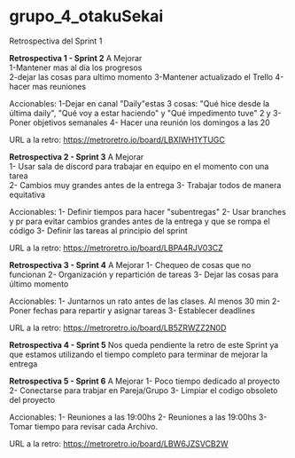 # grupo_4_otakuSekai
Retrospectiva del Sprint 1

**Retrospectiva 1 - Sprint 2** 
A Mejorar                                       
1-Mantener mas al día los progresos           
2-dejar las cosas para ultimo momento
3-Mantener actualizado el Trello
4-hacer mas reuniones 

Accionables:
1-Dejar en  canal "Daily"estas 3 cosas: "Qué hice desde la última daily", "Qué voy a estar haciendo" y "Qué impedimento tuve"
2 y 3- Poner objetivos semanales
4- Hacer una reunión los domingos a las 20

URL a la retro: https://metroretro.io/board/LBXIWH1YTUGC


**Retrospectiva 2 - Sprint 3** 
A Mejorar                                       
1- Usar sala de discord para trabajar en equipo en el momento con una tarea           
2- Cambios muy grandes antes de la entrega
3- Trabajar todos de manera equitativa

Accionables:
1- Definir tiempos para hacer "subentregas"
2- Usar branches y pr para evitar cambios grandes antes de la entrega y que se rompa el código
3- Definir las tareas al principio del sprint

URL a la retro: https://metroretro.io/board/LBPA4RJV03CZ 


**Retrospectiva 3 - Sprint 4** 
A Mejorar
1- Chequeo de cosas que no funcionan
2- Organización y repartición de tareas
3- Dejar las cosas para último momento

Accionables: 
1- Juntarnos un rato antes de las clases. Al menos 30 min
2- Poner fechas para repartir y asignar tareas
3- Establecer deadlines

URL a la retro: https://metroretro.io/board/LB5ZRWZZ2N0D


**Retrospectiva 4 - Sprint 5** 
Nos queda pendiente la retro de este Sprint ya que estamos utilizando el tiempo completo para terminar de mejorar la entrega

**Retrospectiva 5 - Sprint 6** 
A Mejorar
1- Poco tiempo dedicado al proyecto
2- Conectarse para trabjar en Pareja/Grupo
3- Limpiar el codigo obsoleto del proyecto

Accionables: 
1- Reuniones a las 19:00hs
2- Reuniones a las 19:00hs
3- Tomar tiempo para revisar cada Archivo.

URL a la retro: https://metroretro.io/board/LBW6JZSVCB2W